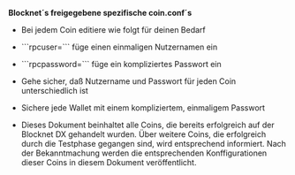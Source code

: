 **Blocknet´s freigegebene spezifische coin.conf´s**

-   Bei jedem Coin editiere wie folgt für deinen Bedarf

-   \`\`\`rpcuser=\`\`\` füge einen einmaligen Nutzernamen ein

-   \`\`\`rpcpassword=\`\`\` füge ein kompliziertes Passwort ein

-   Gehe sicher, daß Nutzername und Passwort für jeden Coin unterschiedlich ist

-   Sichere jede Wallet mit einem kompliziertem, einmaligem Passwort

-   Dieses Dokument beinhaltet alle Coins, die bereits erfolgreich auf der
    Blocknet DX gehandelt wurden. Über weitere Coins, die erfolgreich durch die
    Testphase gegangen sind, wird entsprechend informiert. Nach der
    Bekanntmachung werden die entsprechenden Konffigurationen dieser Coins in
    diesem Dokument veröffentlicht.
